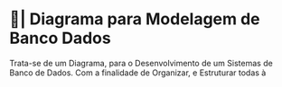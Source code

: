 # 🎲| Diagrama para Modelagem de Banco Dados

  Trata-se de um Diagrama, para o Desenvolvimento de um Sistemas de Banco de Dados. Com a finalidade de Organizar, e Estruturar todas à
 
